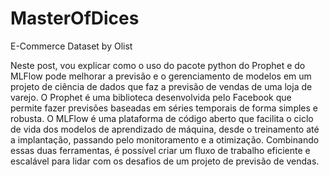 # MasterOfDices

E-Commerce Dataset by Olist

Neste post, vou explicar como o uso do pacote python do Prophet e do MLFlow pode melhorar a previsão e o gerenciamento de modelos em um projeto de ciência de dados que faz a previsão de vendas de uma loja de varejo. O Prophet é uma biblioteca desenvolvida pelo Facebook que permite fazer previsões baseadas em séries temporais de forma simples e robusta. O MLFlow é uma plataforma de código aberto que facilita o ciclo de vida dos modelos de aprendizado de máquina, desde o treinamento até a implantação, passando pelo monitoramento e a otimização. Combinando essas duas ferramentas, é possível criar um fluxo de trabalho eficiente e escalável para lidar com os desafios de um projeto de previsão de vendas.


